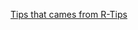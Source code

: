 
[Tips that cames from R-Tips](https://github.com/business-science/free_r_tips/blob/master/017_keyboard_shortcuts/017_keyboard_shortcuts.R)

